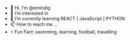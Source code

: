- 👋 Hi, I’m @emindlg
- 👀 I’m interested in <Coding/> 
- 🌱 I’m currently learning REACT | JavaScript | PYTHON
- 📫 How to reach me ...
- ⚡ Fun Fact: swimming, learning, football, travelling

